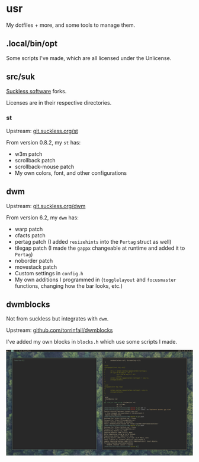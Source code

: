 # usr

My dotfiles + more, and some tools to manage them.

## .local/bin/opt

Some scripts I've made, which are all licensed under the Unlicense.

## src/suk

[Suckless software](https://suckless.org/) forks.

Licenses are in their respective directories.

### st

Upstream: [git.suckless.org/st](https://git.suckless.org/st/)

From version 0.8.2, my `st` has:
* w3m patch
* scrollback patch
* scrollback-mouse patch
* My own colors, font, and other configurations

## dwm

Upstream: [git.suckless.org/dwm](https://git.suckless.org/dwm/)

From version 6.2, my `dwm` has:

* warp patch
* cfacts patch
* pertag patch (I added `resizehints` into the `Pertag` struct as well)
* tilegap patch (I made the `gappx` changeable at runtime and added it to `Pertag`)
* noborder patch
* movestack patch
* Custom settings in `config.h` 
* My own additions I programmed in (`togglelayout` and `focusmaster` functions, changing how the bar looks, etc.)
 
## dwmblocks

Not from suckless but integrates with `dwm`.

Upstream: [github.com/torrinfail/dwmblocks](https://github.com/torrinfail/dwmblocks/)

I've added my own blocks in `blocks.h` which use some scripts I made.

![Screen shot of my desktop](https://raw.githubusercontent.com/tteeoo/usr/master/scrot.png)

